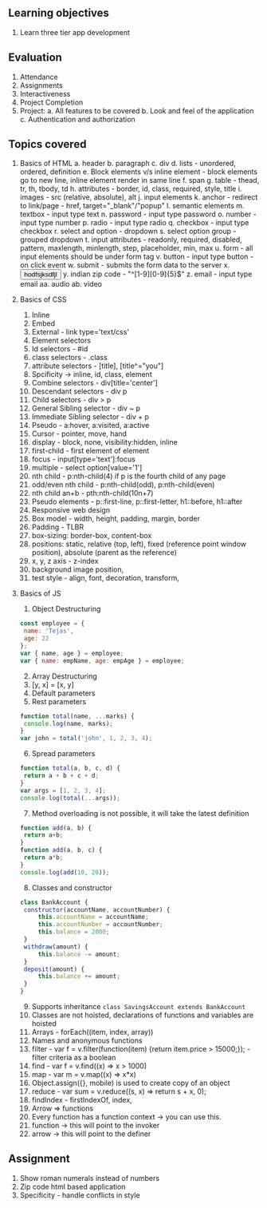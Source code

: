## Learning objectives

1. Learn three tier app development

## Evaluation

1. Attendance
2. Assignments
3. Interactiveness
4. Project Completion
5. Project:
    a. All features to be covered
    b. Look and feel of the application
    c. Authentication and authorization

## Topics covered

1. Basics of HTML
    a. header
    b. paragraph
    c. div
    d. lists - unordered, ordered, definition
    e. Block elements v/s inline element - block elements go to new line, inline element render in same line
    f. span
    g. table - thead, tr, th, tbody, td
    h. attributes - border, id, class, required, style, title
    i. images - src (relative, absolute), alt 
    j. input elements
    k. anchor - redirect to link/page - href, target="_blank"/"popup"
    l. semantic elements
    m. textbox - input type text
    n. password - input type password
    o. number - input type number
    p. radio - input type radio
    q. checkbox - input type checkbox
    r. select and option - dropdown 
    s. select option group - grouped dropdown
    t. input attributes - readonly, required, disabled, pattern, maxlength, minlength, step, placeholder, min, max
    u. form - all input elements should be under form tag
    v. button - input type button - on click event 
    w. submit - submits the form data to the server
    x. <button>hodfsjksdfjl</button>
    y. indian zip code - "^[1-9][0-9]{5}$"
    z. email - input type email
    aa. audio
    ab. video

2. Basics of CSS
    1. Inline
    2. Embed
    3. External - link type='text/css'
    4. Element selectors
    5. Id selectors - #id
    6. class selectors - .class
    7. attribute selectors - [title], [title^="you"]
    8. Spcificity -> inline, id, class, element
    9. Combine selectors - div[title='center']
    10. Descendant selectors - div p
    11. Child selectors - div > p
    12. General Sibling selector - div ~ p
    13. Immediate Sibling selector - div + p
    14. Pseudo - a:hover, a:visited, a:active
    15. Cursor - pointer, move, hand
    16. display - block, none, visibility:hidden, inline
    17. first-child - first element of element
    18. focus - input[type='text']:focus
    19. multiple - select option[value='1'] 
    20. nth child - p:nth-child(4) if p is the fourth child of any page
    21. odd/even nth child - p:nth-child(odd), p:nth-child(even)
    22. nth child an+b - pth:nth-child(10n+7)
    23. Pseudo elements - p::first-line, p::first-letter, h1::before, h1::after 
    24. Responsive web design
    25. Box model - width, height, padding, margin, border
    26. Padding - TLBR
    27. box-sizing: border-box, content-box
    28. positions: static, relative (top, left), fixed (reference point window position), absolute (parent as the reference)
    29. x, y, z axis - z-index
    30. background image position,
    31. test style - align, font, decoration, transform, 
    
3. Basics of JS
   1. Object Destructuring 
   ```js
   const employee = {
    name: 'Tejas',
    age: 22
   };
   var { name, age } = employee;
   var { name: empName, age: empAge } = employee;
   ```
   2. Array Destructuring
   3. [y, x] = [x, y]
   4. Default parameters
   5. Rest parameters 
   ```js
   function total(name, ...marks) {
    console.log(name, marks);
   }
   var john = total('john', 1, 2, 3, 4);
   ```
   6. Spread parameters
   ```js
   function total(a, b, c, d) {
    return a + b + c + d;
   }
   var args = [1, 2, 3, 4];
   console.log(total(...args));
   ```
   7. Method overloading is not possible, it will take the latest definition
   ```js
   function add(a, b) {
    return a+b;
   }
   function add(a, b, c) {
    return a*b;
   }
   console.log(add(10, 20));
   ```
   8. Classes and constructor
   ```js
   class BankAccount {
    constructor(accountName, accountNumber) {
        this.accountName = accountName;
        this.accountNumber = accountNumber;
        this.balance = 2000;
    }
    withdraw(amount) {
        this.balance -= amount;
    }
    deposit(amount) {
        this.balance += amount;
    }
   }
   ```
   9. Supports inheritance `class SavingsAccount extends BankAccount`
   10. Classes are not hoisted, declarations of functions and variables are hoisted
   11. Arrays - forEach((item, index, array))
   12. Names and anonymous functions
   13. filter - var f = v.filter(function(item) {return item.price > 15000;}); - filter criteria as a boolean
   14. find - var f = v.find((x) => x > 1000)
   15. map - var m = v.map((x) => x*x)
   16. Object.assign({}, mobile) is used to create copy of an object
   17. reduce - var sum = v.reduce((s, x) => return s + x, 0);
   18. findIndex - firstIndexOf, index, 
   19. Arrow => functions
   20. Every function has a function context -> you can use this.
   21. function -> this will point to the invoker
   22. arrow -> this will point to the definer





## Assignment

1. Show roman numerals instead of numbers
2. Zip code html based application
3. Specificity - handle conflicts in style